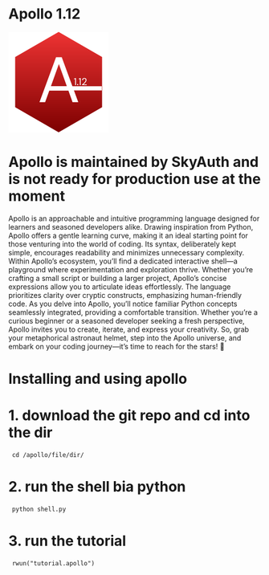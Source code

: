 # Apollo 1.12
<img width="200px" hight="200" src="./Apollo.svg">

# Apollo is maintained by SkyAuth and is not ready for production use at the moment
Apollo is an approachable and intuitive programming language designed for learners and seasoned developers alike. Drawing inspiration from Python, Apollo offers a gentle learning curve, making it an ideal starting point for those venturing into the world of coding. Its syntax, deliberately kept simple, encourages readability and minimizes unnecessary complexity. Within Apollo’s ecosystem, you’ll find a dedicated interactive shell—a playground where experimentation and exploration thrive. Whether you’re crafting a small script or building a larger project, Apollo’s concise expressions allow you to articulate ideas effortlessly. The language prioritizes clarity over cryptic constructs, emphasizing human-friendly code. As you delve into Apollo, you’ll notice familiar Python concepts seamlessly integrated, providing a comfortable transition. Whether you’re a curious beginner or a seasoned developer seeking a fresh perspective, Apollo invites you to create, iterate, and express your creativity. So, grab your metaphorical astronaut helmet, step into the Apollo universe, and embark on your coding journey—it’s time to reach for the stars! 🚀

# Installing and using apollo
# 1. download the git repo and cd into the dir
```
 cd /apollo/file/dir/
```
# 2. run the shell bia python
```
 python shell.py
```
# 3. run the tutorial
```
 rwun("tutorial.apollo")
```



